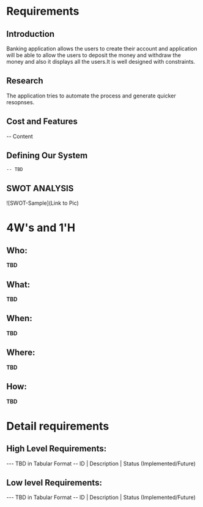 # Requirements
## Introduction
 Banking application allows the users to create their account and application will be able to allow the users to deposit the money and withdraw the money and also it displays all the users.It is well designed with constraints. 

## Research
  The application tries to automate the process and generate quicker resopnses.
## Cost and Features

-- Content 
## Defining Our System
    -- TBD
## SWOT ANALYSIS
![SWOT-Sample](Link to Pic)

# 4W&#39;s and 1&#39;H

## Who:

**TBD**

## What:

**TBD**

## When:

**TBD**

## Where:

**TBD**

## How:

**TBD**

# Detail requirements
## High Level Requirements:
--- TBD in Tabular Format 
-- ID | Description | Status (Implemented/Future)


##  Low level Requirements:
--- TBD in Tabular Format 
-- ID | Description | Status (Implemented/Future)

